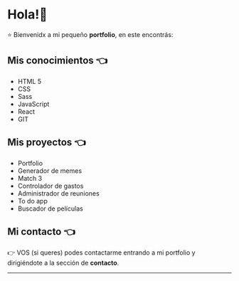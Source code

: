 # Hola!🌈
⭐ Bienvenidx a mi pequeño **portfolio**, en este encontrás:
## Mis conocimientos 👈
* HTML 5 
* CSS
* Sass 
* JavaScript 
* React 
* GIT 
## Mis proyectos 👈
* Portfolio 
* Generador de memes 
* Match 3
* Controlador de gastos 
* Administrador de reuniones 
* To do app
* Buscador de películas
## Mi contacto 👈
👉 VOS (si queres) podes contactarme entrando a mi portfolio y dirigiéndote a la sección de **contacto**.

---
